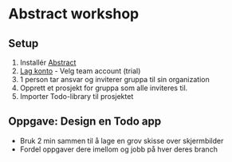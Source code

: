 # Abstract workshop

## Setup
1. Installér [Abstract](https://app.goabstract.com/download)
2. [Lag konto](https://app.goabstract.com/signup) - Velg team account (trial)
3. 1 person tar ansvar og inviterer gruppa til sin organization
4. Opprett et prosjekt for gruppa som alle inviteres til.
5. Importer Todo-library til prosjektet

## Oppgave: Design en Todo app
* Bruk 2 min sammen til å lage en grov skisse over skjermbilder
* Fordel oppgaver dere imellom og jobb på hver deres branch
